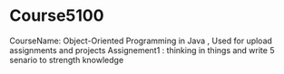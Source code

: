 # Course5100
CourseName: Object-Oriented Programming in Java , Used for upload assignments and projects
Assignement1 : thinking in things and write 5 senario to strength knowledge
